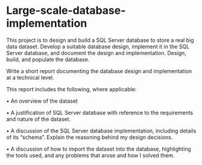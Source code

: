 # Large-scale-database-implementation
This project is to design and build a SQL Server database to store a real big data dataset. Develop a suitable database design, implement it in the SQL Server database, and document the design and implementation. Design, build, and populate the database.

Write a short report documenting the database design and implementation at a technical level.

This report includes the following, where applicable:

• An overview of the dataset

• A justification of SQL Server database with reference to the requirements and nature of the dataset.

• A discussion of the SQL Server database implementation, including details of its “schema”. Explain the reasoning behind my design decisions.

• A discussion of how to import the dataset into the database, highlighting the tools used, and any problems that arose and how I solved them.
